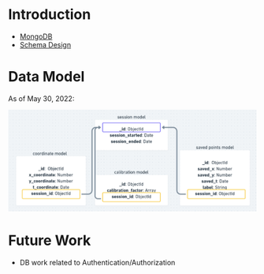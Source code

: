 # Introduction  
- [MongoDB](https://www.notion.so/Which-DB-to-choose-24bf4ec8c18448f28cb10c1a9df2563c)
- [Schema Design](https://www.notion.so/Schema-and-Data-Model-95c4011599f1473892fe5e79c34cd070) 

# Data Model  
As of May 30, 2022:</p>
![data model](./data_model.png)
</p>

# Future Work
- DB work related to Authentication/Authorization